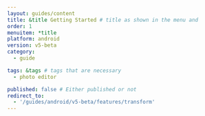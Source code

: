 ```yaml
---
layout: guides/content
title: &title Getting Started # title as shown in the menu and 
order: 1
menuitem: *title
platform: android
version: v5-beta
category: 
  - guide

tags: &tags # tags that are necessary
  - photo editor 

published: false # Either published or not 
redirect_to:
  - '/guides/android/v5-beta/features/transform'
---
```

